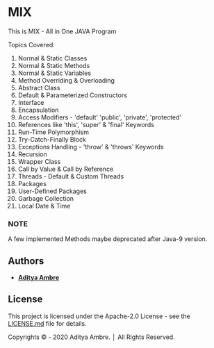 # MIX

This is MIX - All in One JAVA Program

Topics Covered:

1. Normal & Static Classes
2. Normal & Static Methods
3. Normal & Static Variables
4. Method Overriding & Overloading
5. Abstract Class
6. Default & Parameterized Constructors
7. Interface
8. Encapsulation
9. Access Modifiers - 'default' 'public', 'private', 'protected'
10. References like 'this', 'super' & 'final' Keywords
11. Run-Time Polymorphism
12. Try-Catch-Finally Block
13. Exceptions Handling - 'throw' & 'throws' Keywords
14. Recursion
15. Wrapper Class
16. Call by Value & Call by Reference
17. Threads - Default & Custom Threads
18. Packages
19. User-Defined Packages
20. Garbage Collection
21. Local Date & Time

### NOTE

A few implemented Methods maybe deprecated after Java-9 version.

## Authors

- [**Aditya Ambre**](https://github.com/AdityaAmbre)

## License

This project is licensed under the Apache-2.0 License - see the [LICENSE.md](https://github.com/AdityaAmbre/java/blob/master/LICENSE) file for details.

Copyrights © - 2020 Aditya Ambre. │ All Rights Reserved.
